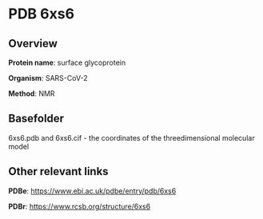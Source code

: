 # PDB 6xs6

## Overview

**Protein name**: surface glycoprotein

**Organism**: SARS-CoV-2

**Method**: NMR



## Basefolder

6xs6.pdb and 6xs6.cif - the coordinates of the threedimensional molecular model



## Other relevant links 
**PDBe**:  https://www.ebi.ac.uk/pdbe/entry/pdb/6xs6
 
**PDBr**: https://www.rcsb.org/structure/6xs6 
